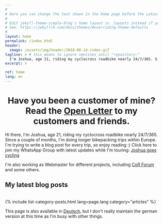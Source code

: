 ```yaml
---
#
# Here you can change the text shown in the Home page before the Latest Posts section.
#
# Edit jekyll-theme-simple-blog's home layout in _layouts instead if you wanna make some changes
# See: https://jekyllrb.com/docs/themes/#overriding-theme-defaults
#
layout: home
permalink: /index.html
header:
  image: /assets/img/header/2018-06-14-index.gif
tagline: > # this means to ignore newlines until "repository:"
  I'm Joshua, age 21, riding my cyclocross roadbike nearly 24/7/365. Since a couple of months, I’m doing longer bikepacking trips within Europe. I’m also working as Webmaster for different projects.
excerpt: >

ref: home
lang: en
---
```

<center><h1>Have you been a customer of mine?<br>Read the <a href="/treudler.html#letter"><u>Open Letter</u></a> to my customers and friends.</h1></center>

Hi there, I'm Joshua, age 21, riding my cyclocross roadbike nearly 24/7/365. Since a couple of months, I'm doing longer bikepacking trips within Europe. I'm trying to write a blog post for every trip, so enjoy reading :)
Click here to join my WhatsApp Group with latest updates while I'm touring: [Joshua goes cycling](https://chat.whatsapp.com/1tEksb6yqjj25lcejqDpva)

I'm also working as Webmaster for different projects, including <a href="//cor-forum.de" target="_blank">CoR Forum</a> and some others.

<h2>My latest blog posts</h2>
<div>&nbsp;</div>
{% include list-category-posts.html lang=page.lang category="articles" %}

This page is also available in [Deutsch](deutsch.html), but I don't really maintain the german version at this time as I'm busy with other things.

